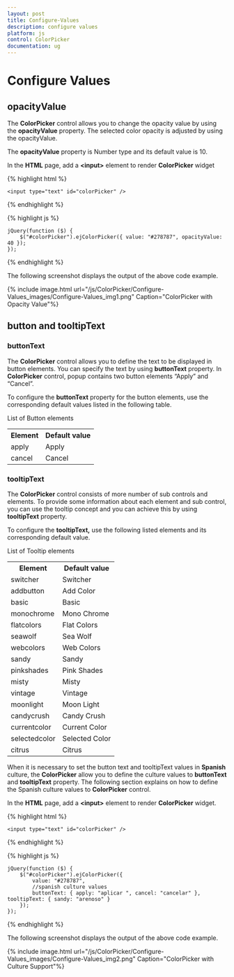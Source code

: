 ```yaml
---
layout: post
title: Configure-Values
description: configure values
platform: js
control: ColorPicker
documentation: ug
---
```


# Configure Values

## opacityValue

The **ColorPicker** control allows you to change the opacity value by using the **opacityValue** property. The selected color opacity is adjusted by using the opacityValue. 

The **opacityValue** property is Number type and its default value is 10.

In the **HTML** page, add a **&lt;input&gt;** element to render **ColorPicker** widget

{% highlight html %}


    <input type="text" id="colorPicker" />    

{% endhighlight %}

{% highlight js %}

 
    jQuery(function ($) {
        $("#colorPicker").ejColorPicker({ value: "#278787", opacityValue: 40 });
    });

{% endhighlight %}

The following screenshot displays the output of the above code example.

{% include image.html url="/js/ColorPicker/Configure-Values_images/Configure-Values_img1.png" Caption="ColorPicker with Opacity Value"%}

## button and tooltipText

### buttonText

The **ColorPicker** control allows you to define the text to be displayed in button elements. You can specify the text by using **buttonText** property. In **ColorPicker** control, popup contains two button elements “Apply” and “Cancel”.

To configure the **buttonText** property for the button elements, use the corresponding default values listed in the following table.

List of Button elements

<table>
    <tr>
        <th>
            Element</th>
        <th>
            Default value</th>
    </tr>
    <tr>
        <td>
            apply
        </td>
        <td>
            Apply
        </td>
    </tr>
    <tr>
        <td>
            cancel
        </td>
        <td>
            Cancel
        </td>
    </tr>
</table>

### tooltipText

The **ColorPicker** control consists of more number of sub controls and elements. To provide some information about each element and sub control, you can use the tooltip concept and you can achieve this by using **tooltipText** property.

To configure the **tooltipText,** use the following listed elements and its corresponding default value.

List of Tooltip elements

<table>
    <tr>
        <th>
            Element</th>
        <th>
            Default value</th>
    </tr>
    <tr>
        <td>
            switcher
        </td>
        <td>
            Switcher
        </td>
    </tr>
    <tr>
        <td>
            addbutton
        </td>
        <td>
            Add Color
        </td>
    </tr>
    <tr>
        <td>
            basic
        </td>
        <td>
            Basic
        </td>
    </tr>
    <tr>
        <td>
            monochrome
        </td>
        <td>
            Mono Chrome
        </td>
    </tr>
    <tr>
        <td>
            flatcolors
        </td>
        <td>
            Flat Colors
        </td>
    </tr>
    <tr>
        <td>
            seawolf
        </td>
        <td>
            Sea Wolf
        </td>
    </tr>
    <tr>
        <td>
            webcolors
        </td>
        <td>
            Web Colors
        </td>
    </tr>
    <tr>
        <td>
            sandy
        </td>
        <td>
            Sandy
        </td>
    </tr>
    <tr>
        <td>
            pinkshades
        </td>
        <td>
            Pink Shades
        </td>
    </tr>
    <tr>
        <td>
            misty
        </td>
        <td>
            Misty
        </td>
    </tr>
    <tr>
        <td>
            vintage
        </td>
        <td>
            Vintage
        </td>
    </tr>
    <tr>
        <td>
            moonlight
        </td>
        <td>
            Moon Light
        </td>
    </tr>
    <tr>
        <td>
            candycrush
        </td>
        <td>
            Candy Crush
        </td>
    </tr>
    <tr>
        <td>
            currentcolor
        </td>
        <td>
            Current Color
        </td>
    </tr>
    <tr>
        <td>
            selectedcolor
        </td>
        <td>
            Selected Color
        </td>
    </tr>
    <tr>
        <td>
            citrus
        </td>
        <td>
            Citrus
        </td>
    </tr>
</table>


When it is necessary to set the button text and tooltipText values in **Spanish** culture, the **ColorPicker** allow you to define the culture values to **buttonText** and **tooltipText** property. The following section explains on how to define the Spanish culture values to **ColorPicker** control.

In the **HTML** page, add a **&lt;input&gt;** element to render **ColorPicker** widget.

{% highlight html %}


    <input type="text" id="colorPicker" />    

{% endhighlight %}

{% highlight js %}

 
    jQuery(function ($) {
        $("#colorPicker").ejColorPicker({
            value: "#278787",
            //spanish culture values
            buttonText: { apply: "aplicar ", cancel: "cancelar" }, tooltipText: { sandy: "arenoso" }
        });
    });

{% endhighlight %}


The following screenshot displays the output of the above code example.

{% include image.html url="/js/ColorPicker/Configure-Values_images/Configure-Values_img2.png" Caption="ColorPicker with Culture Support"%}

